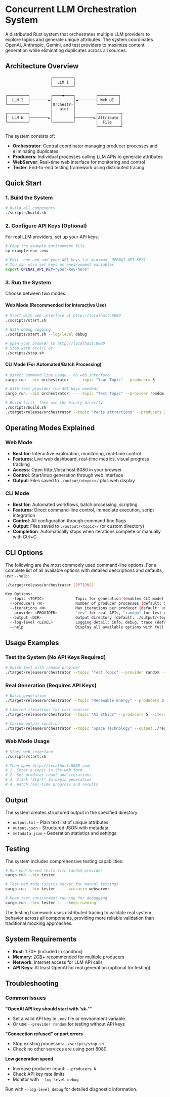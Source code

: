 # Concurrent LLM Orchestration System

A distributed Rust system that orchestrates multiple LLM providers to explore topics and generate unique attributes. The system coordinates OpenAI, Anthropic, Gemini, and test providers to maximize content generation while eliminating duplicates across all sources.

## Architecture Overview

```
                    ┌─────────┐
                    │  LLM 1  │
                    └────┬────┘
                         │
┌─────────┐         ┌────▼────┐         ┌─────────┐
│  LLM 2  ├────────►│         │◄────────┤ Web UI  │
└─────────┘         │Orchestr-│         └─────────┘
                    │   ator  │
┌─────────┐         │         │         ┌──────────┐
│  LLM N  ├────────►│         ├────────►│Attribute │
└─────────┘         └─────────┘         │  File    │
                                        └──────────┘
```

The system consists of:

- **Orchestrator**: Central coordinator managing producer processes and eliminating duplicates
- **Producers**: Individual processes calling LLM APIs to generate attributes
- **WebServer**: Real-time web interface for monitoring and control
- **Tester**: End-to-end testing framework using distributed tracing

## Quick Start

### 1. Build the System

```bash
# Build all components
./scripts/build.sh
```

### 2. Configure API Keys (Optional)

For real LLM providers, set up your API keys:

```bash
# Copy the example environment file
cp example.env .env

# Edit .env and add your API keys (at minimum, OPENAI_API_KEY)
# You can also set keys as environment variables
export OPENAI_API_KEY="your-key-here"
```

### 3. Run the System

Choose between two modes:

#### Web Mode (Recommended for Interactive Use)

```bash
# Start with web interface at http://localhost:8080
./scripts/start.sh

# With debug logging
./scripts/start.sh --log-level debug

# Open your browser to http://localhost:8080
# Stop with Ctrl+C or:
./scripts/stop.sh
```

#### CLI Mode (For Automated/Batch Processing)

```bash
# Direct command line usage - no web interface
cargo run --bin orchestrator -- --topic "Your Topic" --producers 3

# With test provider (no API keys needed)
cargo run --bin orchestrator -- --topic "Test Topic" --provider random --iterations 5

# Build first, then use the binary directly
./scripts/build.sh
./target/release/orchestrator --topic "Paris attractions" --producers 3
```

## Operating Modes Explained

### Web Mode

- **Best for**: Interactive exploration, monitoring, real-time control
- **Features**: Live web dashboard, real-time metrics, visual progress tracking
- **Access**: Open http://localhost:8080 in your browser
- **Control**: Start/stop generation through web interface
- **Output**: Files saved to `./output/<topic>/` plus web display

### CLI Mode

- **Best for**: Automated workflows, batch processing, scripting
- **Features**: Direct command-line control, immediate execution, script integration
- **Control**: All configuration through command-line flags
- **Output**: Files saved to `./output/<topic>/` (or custom directory)
- **Completion**: Automatically stops when iterations complete or manually with Ctrl+C

## CLI Options

The following are the most commonly used command-line options. For a complete list of all available options with detailed descriptions and defaults, use `--help`:

```bash
./target/release/orchestrator [OPTIONS]

Key Options:
  --topic <TOPIC>              Topic for generation (enables CLI mode)
  --producers <N>              Number of producer processes (default: 5)
  --iterations <N>             Max iterations per producer (default: unlimited)
  --provider <PROVIDER>        "env" for real APIs, "random" for test data
  --output <DIR>               Output directory (default: ./output/<topic>)
  --log-level <LEVEL>          Logging detail: info, debug, trace (default: info)
  --help                       Display all available options with full descriptions
```

## Usage Examples

### Test the System (No API Keys Required)

```bash
# Quick test with random provider
./target/release/orchestrator --topic "Test Topic" --provider random --iterations 3 --producers 2
```

### Real Generation (Requires API Keys)

```bash
# Basic generation
./target/release/orchestrator --topic "Renewable Energy" --producers 3

# Limited iterations for cost control
./target/release/orchestrator --topic "AI Ethics" --producers 5 --iterations 50

# Custom output location
./target/release/orchestrator --topic "Space Technology" --output ./research/space --iterations 100
```

### Web Mode Usage

```bash
# Start web interface
./scripts/start.sh

# Then open http://localhost:8080 and:
# 1. Enter a topic in the web form
# 2. Set producer count and iterations
# 3. Click "Start" to begin generation
# 4. Watch real-time progress and results
```

## Output

The system creates structured output in the specified directory:

- `output.txt` - Plain text list of unique attributes
- `output.json` - Structured JSON with metadata
- `metadata.json` - Generation statistics and settings

## Testing

The system includes comprehensive testing capabilities:

```bash
# Run end-to-end tests with random provider
cargo run --bin tester

# Test web mode (starts server for manual testing)
cargo run --bin tester -- --scenario webserver

# Keep test environment running for debugging
cargo run --bin tester -- --keep-running
```

The testing framework uses distributed tracing to validate real system behavior across all components, providing more reliable validation than traditional mocking approaches.

## System Requirements

- **Rust**: 1.70+ (included in sandbox)
- **Memory**: 2GB+ recommended for multiple producers
- **Network**: Internet access for LLM API calls
- **API Keys**: At least OpenAI for real generation (optional for testing)

## Troubleshooting

### Common Issues

**"OpenAI API key should start with 'sk-'"**

- Set a valid API key in `.env` file or environment variable
- Or use `--provider random` for testing without API keys

**"Connection refused" or port errors**

- Stop existing processes: `./scripts/stop.sh`
- Check no other services are using port 8080

**Low generation speed**

- Increase producer count: `--producers N`
- Check API key rate limits
- Monitor with `--log-level debug`

Run with `--log-level debug` for detailed diagnostic information.
